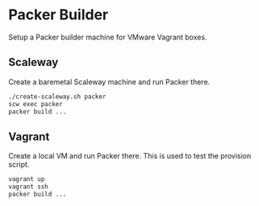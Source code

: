 # Packer Builder

Setup a Packer builder machine for VMware Vagrant boxes.

## Scaleway

Create a baremetal Scaleway machine and run Packer there.

```bash
./create-scaleway.sh packer
scw exec packer
packer build ...
```

## Vagrant

Create a local VM and run Packer there. This is used to test the
provision script.

```bash
vagrant up
vagrant ssh
packer build ...
```
